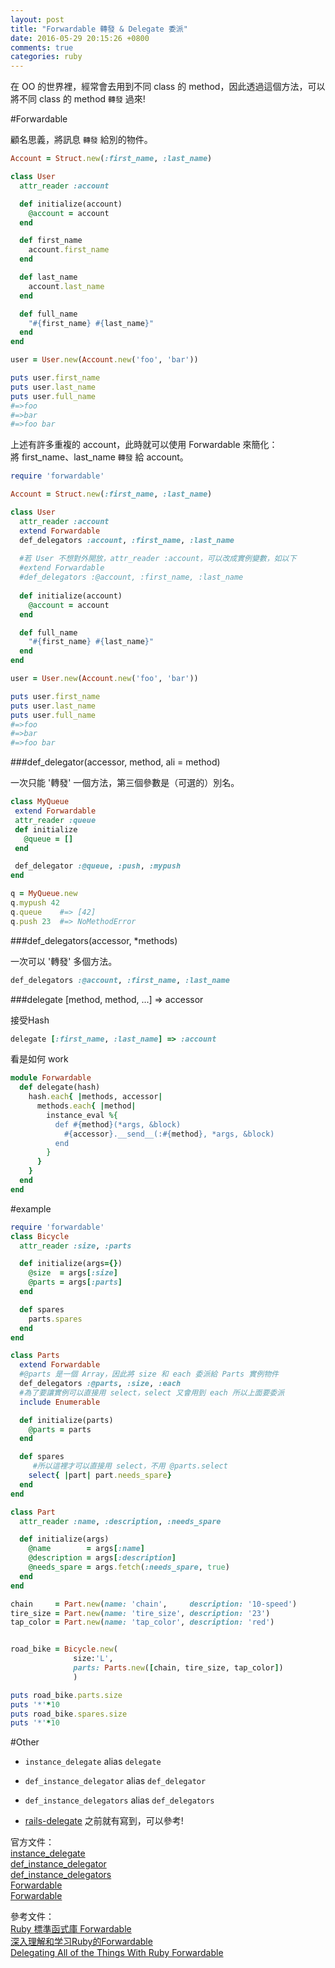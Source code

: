 ```yaml
---
layout: post
title: "Forwardable 轉發 & Delegate 委派"
date: 2016-05-29 20:15:26 +0800
comments: true
categories: ruby
---
```


在 OO 的世界裡，經常會去用到不同 class 的 method，因此透過這個方法，可以將不同 class 的 method `轉發` 過來!

<!-- more -->

#Forwardable

顧名思義，將訊息 `轉發` 給別的物件。

```ruby
Account = Struct.new(:first_name, :last_name)

class User
  attr_reader :account

  def initialize(account)
    @account = account
  end

  def first_name
    account.first_name
  end

  def last_name
    account.last_name
  end

  def full_name
    "#{first_name} #{last_name}"
  end
end

user = User.new(Account.new('foo', 'bar'))

puts user.first_name
puts user.last_name
puts user.full_name
#=>foo
#=>bar
#=>foo bar
```

上述有許多重複的 account，此時就可以使用 Forwardable 來簡化：  
將 first_name、last_name `轉發` 給 account。

```ruby
require 'forwardable'

Account = Struct.new(:first_name, :last_name)

class User
  attr_reader :account
  extend Forwardable
  def_delegators :account, :first_name, :last_name
 	
  #若 User 不想對外開放，attr_reader :account，可以改成實例變數，如以下
  #extend Forwardable
  #def_delegators :@account, :first_name, :last_name
  
  def initialize(account)
    @account = account
  end

  def full_name
    "#{first_name} #{last_name}"
  end
end

user = User.new(Account.new('foo', 'bar'))

puts user.first_name
puts user.last_name
puts user.full_name
#=>foo
#=>bar
#=>foo bar
```

###def_delegator(accessor, method, ali = method)
 
 一次只能 '轉發' 一個方法，第三個參數是（可選的）別名。
 
 ```ruby
class MyQueue
  extend Forwardable
  attr_reader :queue
  def initialize
    @queue = []
  end

  def_delegator :@queue, :push, :mypush
end

q = MyQueue.new
q.mypush 42
q.queue    #=> [42]
q.push 23  #=> NoMethodError
 ```


###def_delegators(accessor, *methods)

一次可以 '轉發' 多個方法。

```ruby
def_delegators :@account, :first_name, :last_name
```

###delegate [method, method, ...] => accessor

接受Hash

```ruby
delegate [:first_name, :last_name] => :account
```

看是如何 work

```ruby
module Forwardable
  def delegate(hash)
    hash.each{ |methods, accessor|
      methods.each{ |method|
        instance_eval %{
          def #{method}(*args, &block)
            #{accessor}.__send__(:#{method}, *args, &block)
          end
        }
      }
    }
  end
end
```

#example

```ruby
require 'forwardable'
class Bicycle
  attr_reader :size, :parts

  def initialize(args={})
    @size  = args[:size]
    @parts = args[:parts]
  end

  def spares
    parts.spares
  end
end

class Parts
  extend Forwardable
  #@parts 是一個 Array，因此將 size 和 each 委派給 Parts 實例物件 
  def_delegators :@parts, :size, :each
  #為了要讓實例可以直接用 select，select 又會用到 each 所以上面要委派
  include Enumerable

  def initialize(parts)
    @parts = parts
  end

  def spares
  	 #所以這裡才可以直接用 select，不用 @parts.select
    select{ |part| part.needs_spare}
  end
end

class Part
  attr_reader :name, :description, :needs_spare

  def initialize(args)
    @name        = args[:name]
    @description = args[:description]
    @needs_spare = args.fetch(:needs_spare, true)
  end
end

chain     = Part.new(name: 'chain',     description: '10-speed')
tire_size = Part.new(name: 'tire_size', description: '23')
tap_color = Part.new(name: 'tap_color', description: 'red')


road_bike = Bicycle.new(
              size:'L',
              parts: Parts.new([chain, tire_size, tap_color])
              )

puts road_bike.parts.size
puts '*'*10
puts road_bike.spares.size
puts '*'*10
```

#Other
* `instance_delegate` alias `delegate`
* `def_instance_delegator` alias `def_delegator`
* `def_instance_delegators` alias `def_delegators` 

* [rails-delegate](http://mgleon08.github.io/blog/2015/12/13/ruby-on-rails-delegate/) 之前就有寫到，可以參考!
 
 
官方文件：  
[instance_delegate](http://apidock.com/ruby/Forwardable/instance_delegate)  
[def_instance_delegator](http://apidock.com/ruby/Forwardable/def_instance_delegator)  
[def_instance_delegators](http://apidock.com/ruby/Forwardable/def_instance_delegators)  
[Forwardable](http://apidock.com/ruby/Forwardable)  
[Forwardable](http://ruby-doc.org/stdlib-2.0.0/libdoc/forwardable/rdoc/Forwardable.html)

參考文件：  
[Ruby 標準函式庫 Forwardable](http://juanitofatas.com/2014/06/30/ruby-stdlib-forwardable/)  
[深入理解和学习Ruby的Forwardable](http://qiita.com/xiangzhuyuan/items/409c87da8cc4a882419b)  
[Delegating All of the Things With Ruby Forwardable](http://vaidehijoshi.github.io/blog/2015/03/31/delegating-all-of-the-things-with-ruby-forwardable/)